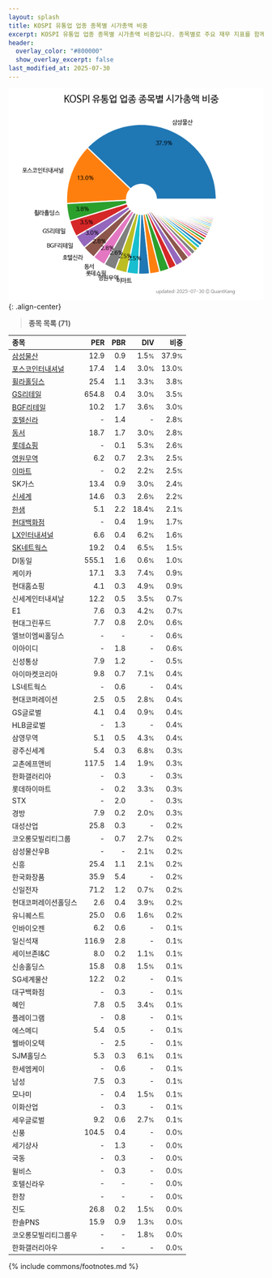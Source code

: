 ```yaml
---
layout: splash
title: KOSPI 유통업 업종 종목별 시가총액 비중
excerpt: KOSPI 유통업 업종 종목별 시가총액 비중입니다. 종목별로 주요 재무 지표를 함께 표시합니다.
header:
  overlay_color: "#800000"
  show_overlay_excerpt: false
last_modified_at: 2025-07-30
---
```



![KOSPI 유통업 업종 종목별 시가총액 비중](/stats/sector/images/kospi_업종_유통업_종목.png){: .align-center}


> **종목 목록 (71)**<a id="list"></a>

| **종목** | **PER** | **PBR** | **DIV** | **비중** |
| :------- | ------: | ------: | ------: | -------: |
| [삼성물산](/028260/) | 12.9 | 0.9 | 1.5<small>%</small> | 37.9<small>%</small> |
| [포스코인터내셔널](/047050/) | 17.4 | 1.4 | 3.0<small>%</small> | 13.0<small>%</small> |
| [휠라홀딩스](/081660/) | 25.4 | 1.1 | 3.3<small>%</small> | 3.8<small>%</small> |
| [GS리테일](/007070/) | 654.8 | 0.4 | 3.0<small>%</small> | 3.5<small>%</small> |
| [BGF리테일](/282330/) | 10.2 | 1.7 | 3.6<small>%</small> | 3.0<small>%</small> |
| [호텔신라](/008770/) | - | 1.4 | - | 2.8<small>%</small> |
| [동서](/026960/) | 18.7 | 1.7 | 3.0<small>%</small> | 2.8<small>%</small> |
| [롯데쇼핑](/023530/) | - | 0.1 | 5.3<small>%</small> | 2.6<small>%</small> |
| [영원무역](/111770/) | 6.2 | 0.7 | 2.3<small>%</small> | 2.5<small>%</small> |
| [이마트](/139480/) | - | 0.2 | 2.2<small>%</small> | 2.5<small>%</small> |
| SK가스 | 13.4 | 0.9 | 3.0<small>%</small> | 2.4<small>%</small> |
| [신세계](/004170/) | 14.6 | 0.3 | 2.6<small>%</small> | 2.2<small>%</small> |
| [한샘](/009240/) | 5.1 | 2.2 | 18.4<small>%</small> | 2.1<small>%</small> |
| [현대백화점](/069960/) | - | 0.4 | 1.9<small>%</small> | 1.7<small>%</small> |
| [LX인터내셔널](/001120/) | 6.6 | 0.4 | 6.2<small>%</small> | 1.6<small>%</small> |
| [SK네트웍스](/001740/) | 19.2 | 0.4 | 6.5<small>%</small> | 1.5<small>%</small> |
| DI동일 | 555.1 | 1.6 | 0.6<small>%</small> | 1.0<small>%</small> |
| 케이카 | 17.1 | 3.3 | 7.4<small>%</small> | 0.9<small>%</small> |
| 현대홈쇼핑 | 4.1 | 0.3 | 4.9<small>%</small> | 0.9<small>%</small> |
| 신세계인터내셔날 | 12.2 | 0.5 | 3.5<small>%</small> | 0.7<small>%</small> |
| E1 | 7.6 | 0.3 | 4.2<small>%</small> | 0.7<small>%</small> |
| 현대그린푸드 | 7.7 | 0.8 | 2.0<small>%</small> | 0.6<small>%</small> |
| 엘브이엠씨홀딩스 | - | - | - | 0.6<small>%</small> |
| 이아이디 | - | 1.8 | - | 0.6<small>%</small> |
| 신성통상 | 7.9 | 1.2 | - | 0.5<small>%</small> |
| 아이마켓코리아 | 9.8 | 0.7 | 7.1<small>%</small> | 0.4<small>%</small> |
| LS네트웍스 | - | 0.6 | - | 0.4<small>%</small> |
| 현대코퍼레이션 | 2.5 | 0.5 | 2.8<small>%</small> | 0.4<small>%</small> |
| GS글로벌 | 4.1 | 0.4 | 0.9<small>%</small> | 0.4<small>%</small> |
| HLB글로벌 | - | 1.3 | - | 0.4<small>%</small> |
| 삼영무역 | 5.1 | 0.5 | 4.3<small>%</small> | 0.4<small>%</small> |
| 광주신세계 | 5.4 | 0.3 | 6.8<small>%</small> | 0.3<small>%</small> |
| 교촌에프앤비 | 117.5 | 1.4 | 1.9<small>%</small> | 0.3<small>%</small> |
| 한화갤러리아 | - | 0.3 | - | 0.3<small>%</small> |
| 롯데하이마트 | - | 0.2 | 3.3<small>%</small> | 0.3<small>%</small> |
| STX | - | 2.0 | - | 0.3<small>%</small> |
| 경방 | 7.9 | 0.2 | 2.0<small>%</small> | 0.3<small>%</small> |
| 대성산업 | 25.8 | 0.3 | - | 0.2<small>%</small> |
| 코오롱모빌리티그룹 | - | 0.7 | 2.7<small>%</small> | 0.2<small>%</small> |
| 삼성물산우B | - | - | 2.1<small>%</small> | 0.2<small>%</small> |
| 신흥 | 25.4 | 1.1 | 2.1<small>%</small> | 0.2<small>%</small> |
| 한국화장품 | 35.9 | 5.4 | - | 0.2<small>%</small> |
| 신일전자 | 71.2 | 1.2 | 0.7<small>%</small> | 0.2<small>%</small> |
| 현대코퍼레이션홀딩스 | 2.6 | 0.4 | 3.9<small>%</small> | 0.2<small>%</small> |
| 유니퀘스트 | 25.0 | 0.6 | 1.6<small>%</small> | 0.2<small>%</small> |
| 인바이오젠 | 6.2 | 0.6 | - | 0.1<small>%</small> |
| 일신석재 | 116.9 | 2.8 | - | 0.1<small>%</small> |
| 세이브존I&C | 8.0 | 0.2 | 1.1<small>%</small> | 0.1<small>%</small> |
| 신송홀딩스 | 15.8 | 0.8 | 1.5<small>%</small> | 0.1<small>%</small> |
| SG세계물산 | 12.2 | 0.2 | - | 0.1<small>%</small> |
| 대구백화점 | - | 0.3 | - | 0.1<small>%</small> |
| 혜인 | 7.8 | 0.5 | 3.4<small>%</small> | 0.1<small>%</small> |
| 플레이그램 | - | 0.8 | - | 0.1<small>%</small> |
| 에스메디 | 5.4 | 0.5 | - | 0.1<small>%</small> |
| 웰바이오텍 | - | 2.5 | - | 0.1<small>%</small> |
| SJM홀딩스 | 5.3 | 0.3 | 6.1<small>%</small> | 0.1<small>%</small> |
| 한세엠케이 | - | 0.6 | - | 0.1<small>%</small> |
| 남성 | 7.5 | 0.3 | - | 0.1<small>%</small> |
| 모나미 | - | 0.4 | 1.5<small>%</small> | 0.1<small>%</small> |
| 이화산업 | - | 0.3 | - | 0.1<small>%</small> |
| 세우글로벌 | 9.2 | 0.6 | 2.7<small>%</small> | 0.1<small>%</small> |
| 신풍 | 104.5 | 0.4 | - | 0.0<small>%</small> |
| 세기상사 | - | 1.3 | - | 0.0<small>%</small> |
| 국동 | - | 0.3 | - | 0.0<small>%</small> |
| 윌비스 | - | 0.3 | - | 0.0<small>%</small> |
| 호텔신라우 | - | - | - | 0.0<small>%</small> |
| 한창 | - | - | - | 0.0<small>%</small> |
| 진도 | 26.8 | 0.2 | 1.5<small>%</small> | 0.0<small>%</small> |
| 한솔PNS | 15.9 | 0.9 | 1.3<small>%</small> | 0.0<small>%</small> |
| 코오롱모빌리티그룹우 | - | - | 1.8<small>%</small> | 0.0<small>%</small> |
| 한화갤러리아우 | - | - | - | 0.0<small>%</small> |

{% include commons/footnotes.md %}